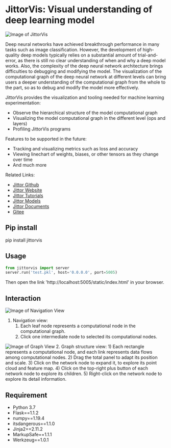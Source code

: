 # JittorVis: Visual understanding of deep learning model

![Image of JittorVis](https://github.com/swordsbird/JittorVis/raw/main/overview.png)

Deep neural networks have achieved breakthrough performance in many tasks such as image classification. However, the development of high-quality deep models typically relies on a substantial amount of trial-and-error, as there is still no clear understanding of when and why a deep model works. Also, the complexity of the deep neural network architecture brings difficulties to debugging and modifying the model. The visualization of the computational graph of the deep neural network at different levels can bring users a deeper understanding of the computational graph from the whole to the part, so as to debug and modify the model more effectively.

JittorVis provides the visualization and tooling needed for machine learning experimentation:
* Observe the hierarchical structure of the model computational graph 
* Visualizing the model computational graph in the different level (ops and layers)
* Profiling JittorVis programs

Features to be supported in the future:
* Tracking and visualizing metrics such as loss and accuracy
* Viewing linechart of weights, biases, or other tensors as they change over time
* And much more

Related Links:
*  [Jittor Github](https://github.com/jittor/jittor/)
*  [Jittor Website](https://cg.cs.tsinghua.edu.cn/jittor/)
*  [Jittor Tutorials](https://cg.cs.tsinghua.edu.cn/jittor/tutorial/)
*  [Jittor Models](https://cg.cs.tsinghua.edu.cn/jittor/resources/)
*  [Jittor Documents](https://cg.cs.tsinghua.edu.cn/jittor/assets/docs/index.html)
*  [Gitee](https://gitee.com/jittor/jittor)

## Pip install
pip install jittorvis

## Usage
```python
from jittorvis import server
server.run('test.pkl', host='0.0.0.0', port=5005)
```
Then open the link 'http://localhost:5005/static/index.html' in your browser.

## Interaction

![Image of Navigation View](https://github.com/swordsbird/JittorVis/raw/main/navigation.png)
1. Navigation view:
    1) Each leaf node represents a computational node in the computational graph.
    2) Click one intermediate node to selected its computational nodes.


![Image of Graph View](https://github.com/swordsbird/JittorVis/raw/main/graph.png)
2. Graph structure view:
    1) Each rectangle represents a computational node, and each link represents data flows among computational nodes.
    2) Drag the total panel to adapt its position and scale.
    3) Click on the network node to expand it, to explore its point cloud and feature map.
    4) Click on the top-right plus button of each network node to explore its children.
    5) Right-click on the network node to explore its detail information.

## Requirement
* Python 3.7
* Flask==1.1.2
* numpy==1.19.4
* itsdangerous==1.1.0
* Jinja2==2.11.2
* MarkupSafe==1.1.1
* Werkzeug==1.0.1

